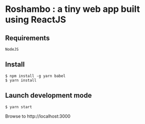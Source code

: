 # Roshambo : a tiny web app built using ReactJS

## Requirements

```
NodeJS
```

## Install

```
$ npm install -g yarn babel
$ yarn install
```

## Launch development mode

```
$ yarn start
```


Browse to http://localhost:3000

